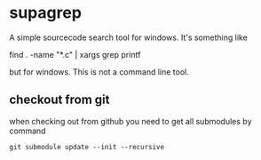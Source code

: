 # supagrep

A simple sourcecode search tool for windows. It's something like 

 find . -name "*.c" | xargs grep printf
 
but for windows. This is not a command line tool.

## checkout from git ##

when checking out from github you need to get all submodules by command

  `git submodule update --init --recursive`

